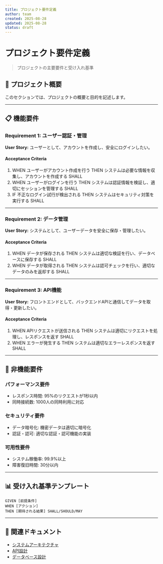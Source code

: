```yaml
---
title: プロジェクト要件定義
author: team
created: 2025-08-28
updated: 2025-08-28
status: draft
---
```


# プロジェクト要件定義

> プロジェクトの主要要件と受け入れ基準

## 🎯 プロジェクト概要

このセクションでは、プロジェクトの概要と目的を記述します。

---

## 📋 機能要件

### Requirement 1: ユーザー認証・管理

**User Story:** ユーザーとして、アカウントを作成し、安全にログインしたい。

#### Acceptance Criteria

1. WHEN ユーザーがアカウント作成を行う THEN システムは必要な情報を収集し、アカウントを作成する SHALL
2. WHEN ユーザーがログインを行う THEN システムは認証情報を検証し、適切にセッションを管理する SHALL
3. IF 不正なログイン試行が検出される THEN システムはセキュリティ対策を実行する SHALL

---

### Requirement 2: データ管理

**User Story:** システムとして、ユーザーデータを安全に保存・管理したい。

#### Acceptance Criteria

1. WHEN データが保存される THEN システムは適切な検証を行い、データベースに保存する SHALL
2. WHEN データが取得される THEN システムは認可チェックを行い、適切なデータのみを返却する SHALL

---

### Requirement 3: API機能

**User Story:** フロントエンドとして、バックエンドAPIと通信してデータを取得・更新したい。

#### Acceptance Criteria

1. WHEN APIリクエストが送信される THEN システムは適切にリクエストを処理し、レスポンスを返す SHALL
2. WHEN エラーが発生する THEN システムは適切なエラーレスポンスを返す SHALL

---

## 🔧 非機能要件

### パフォーマンス要件

- レスポンス時間: 95%のリクエストが1秒以内
- 同時接続数: 1000人の同時利用に対応

### セキュリティ要件

- データ暗号化: 機密データは適切に暗号化
- 認証・認可: 適切な認証・認可機能の実装

### 可用性要件

- システム稼働率: 99.9%以上
- 障害復旧時間: 30分以内

---

## 📊 受け入れ基準テンプレート

```
GIVEN [前提条件]
WHEN [アクション]
THEN [期待される結果] SHALL/SHOULD/MAY
```

---

## 🔗 関連ドキュメント

- [システムアーキテクチャ](./system-overview.md)
- [API設計](./api-design.md)
- [データベース設計](./database-design.md)